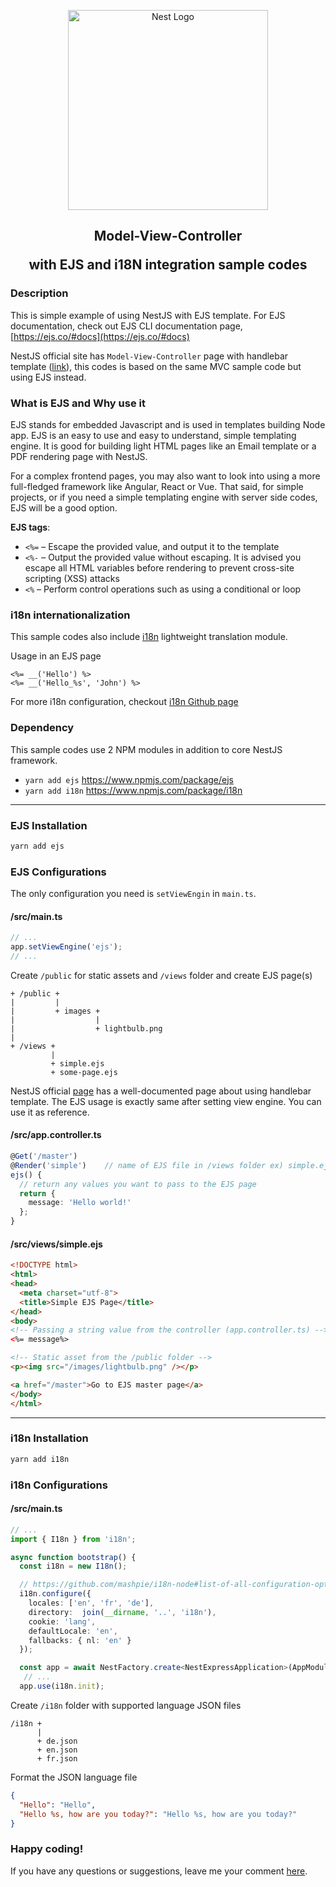 <p align="center">
  <a href="http://nestjs.com/" target="blank"><img src="https://nestjs.com/img/logo_text.svg" width="320" alt="Nest Logo" /></a>
</p>
<h2 align="center">
<p>Model-View-Controller</p>
with EJS and i18N integration sample codes
</h2>

### Description
This is simple example of using NestJS with EJS template. For EJS documentation, check out EJS CLI documentation page, [https://ejs.co/#docs](https://ejs.co/#docs)

NestJS official site has `Model-View-Controller` page with handlebar template ([link](https://docs.nestjs.com/techniques/mvc)), this codes is based on the same MVC sample code but using EJS instead.

### What is EJS and Why use it
EJS stands for embedded Javascript and is used in templates building Node app. EJS is an easy to use and easy to understand, simple templating engine.
It is good for building light HTML pages like an Email template or a PDF rendering page with NestJS. 

For a complex frontend pages, you may also want to look into using a more full-fledged framework like Angular, React or Vue. That said, for simple projects, or if you need a simple templating engine with server side codes, 
EJS will be a good option. 

**EJS tags**:
- `<%=` – Escape the provided value, and output it to the template
- `<%-` – Output the provided value without escaping. It is advised you escape all HTML variables before rendering to prevent cross-site scripting (XSS) attacks
- `<%` – Perform control operations such as using a conditional or loop


### i18n internationalization 
This sample codes also include [i18n](https://www.npmjs.com/package/i18n) lightweight translation module.

Usage in an EJS page
```ejs
<%= __('Hello') %>
<%= __('Hello_%s', 'John') %>
```

For more i18n configuration, checkout [i18n Github page](https://github.com/mashpie/i18n-node)

### Dependency
This sample codes use 2 NPM modules in addition to core NestJS framework. 

- `yarn add ejs` https://www.npmjs.com/package/ejs
- `yarn add i18n` https://www.npmjs.com/package/i18n

---

### EJS Installation

```bash
yarn add ejs
```

### EJS Configurations
The only configuration you need is `setViewEngin` in `main.ts`. 
#### /src/main.ts
```typescript
// ...
app.setViewEngine('ejs');
// ...
```

Create `/public` for static assets and `/views` folder and create EJS page(s)
```
+ /public +
|         |
|         + images +
|                  |
|                  + lightbulb.png
|
+ /views +
         |
         + simple.ejs
         + some-page.ejs
```



NestJS official [page](https://docs.nestjs.com/techniques/mvc) has a well-documented page about using handlebar template. The EJS usage is exactly same after setting view engine. You can use it as reference.
#### /src/app.controller.ts
```typescript
@Get('/master')
@Render('simple')    // name of EJS file in /views folder ex) simple.ejs
ejs() {
  // return any values you want to pass to the EJS page
  return {
    message: 'Hello world!'
  };
}
```

#### /src/views/simple.ejs
```html
<!DOCTYPE html>
<html>
<head>
  <meta charset="utf-8">
  <title>Simple EJS Page</title>
</head>
<body>
<!-- Passing a string value from the controller (app.controller.ts) -->
<%= message%>

<!-- Static asset from the /public folder -->
<p><img src="/images/lightbulb.png" /></p>

<a href="/master">Go to EJS master page</a>
</body>
</html>
```

---

### i18n Installation

```bash
yarn add i18n
```

### i18n Configurations

#### /src/main.ts

```typescript
// ...
import { I18n } from 'i18n';

async function bootstrap() {
  const i18n = new I18n();

  // https://github.com/mashpie/i18n-node#list-of-all-configuration-options
  i18n.configure({
    locales: ['en', 'fr', 'de'],
    directory:  join(__dirname, '..', 'i18n'),
    cookie: 'lang',
    defaultLocale: 'en',
    fallbacks: { nl: 'en' }
  });

  const app = await NestFactory.create<NestExpressApplication>(AppModule);
   // ... 
  app.use(i18n.init);
```

Create `/i18n` folder with supported language JSON files
```
/i18n +
      |
      + de.json
      + en.json
      + fr.json
```

Format the JSON language file 
```json
{
  "Hello": "Hello",
  "Hello %s, how are you today?": "Hello %s, how are you today?"
}
```

### Happy coding!
If you have any questions or suggestions, leave me your comment [here](https://github.com/JohnKimDev/nestjs-ejs-i18n-sample/labels/question).

